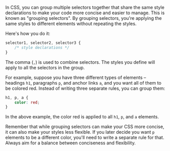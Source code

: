 In CSS, you can group multiple selectors together that share the same style declarations to make your code more concise and easier to manage. This is known as "grouping selectors". By grouping selectors, you're applying the same styles to different elements without repeating the styles.

Here's how you do it:

```css
selector1, selector2, selector3 {
    /* style declarations */
}
```

The comma (`,`) is used to combine selectors. The styles you define will apply to all the selectors in the group.

For example, suppose you have three different types of elements – headings `h1`, paragraphs `p`, and anchor links `a`, and you want all of them to be colored red. Instead of writing three separate rules, you can group them:

```css
h1, p, a {
    color: red;
}
```

In the above example, the color red is applied to all `h1`, `p`, and `a` elements.

Remember that while grouping selectors can make your CSS more concise, it can also make your styles less flexible. If you later decide you want `p` elements to be a different color, you'll need to write a separate rule for that. Always aim for a balance between conciseness and flexibility.